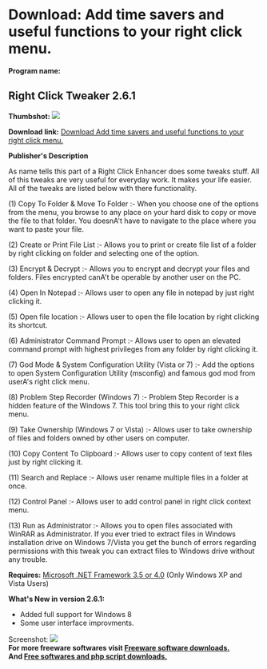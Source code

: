 # Download: Add time savers and useful functions to your right click menu.

**Program name:**

## Right Click Tweaker 2.6.1

  
**Thumbshot:** ![](http://www.freewarefiles.com/screenshot/rtclcktwkr26_md.jpg)   
  
**Download link:** [Download Add time savers and useful functions to your right click menu.](http://freesoftwares.boysofts.com/Right-Click-Tweaker_program_75645.html)  
  


**Publisher's Description**  
  


As name tells this part of a Right Click Enhancer does some tweaks stuff. All of this tweaks are very useful for everyday work. It makes your life easier. All of the tweaks are listed below with there functionality. 

(1) Copy To Folder & Move To Folder :- When you choose one of the options from the menu, you browse to any place on your hard disk to copy or move the file to that folder. You doesnA't have to navigate to the place where you want to paste your file.

(2) Create or Print File List :- Allows you to print or create file list of a folder by right clicking on folder and selecting one of the option.

(3) Encrypt & Decrypt :- Allows you to encrypt and decrypt your files and folders. Files encrypted canA't be operable by another user on the PC.

(4) Open In Notepad :- Allows user to open any file in notepad by just right clicking it.

(5) Open file location :- Allows user to open the file location by right clicking its shortcut.

(6) Administrator Command Prompt :- Allows user to open an elevated command prompt with highest privileges from any folder by right clicking it.

(7) God Mode & System Configuration Utility (Vista or 7) :- Add the options to open System Configuration Utility (msconfig) and famous god mod from userA's right click menu.

(8) Problem Step Recorder (Windows 7) :- Problem Step Recorder is a hidden feature of the Windows 7. This tool bring this to your right click menu.

(9) Take Ownership (Windows 7 or Vista) :- Allows user to take ownership of files and folders owned by other users on computer.

(10) Copy Content To Clipboard :- Allows user to copy content of text files just by right clicking it.

(11) Search and Replace :- Allows user rename multiple files in a folder at once.

(12) Control Panel :- Allows user to add control panel in right click context menu.

(13) Run as Administrator :- Allows you to open files associated with WinRAR as Administrator. If you ever tried to extract files in Windows installation drive on Windows 7/Vista you get the bunch of errors regarding permissions with this tweak you can extract files to Windows drive without any trouble. 

**Requires:** [Microsoft .NET Framework 3.5 or 4.0](http://www.freewarefiles.com/Microsoft-NET-Framework-3_program_31320.html) (Only Windows XP and Vista Users)

**What's New in version 2.6.1:**

  * Added full support for Windows 8 
  * Some user interface improvments. 

  
  
Screenshot: ![](http://www.freewarefiles.com/screenshot/rtclcktwkr26.jpg)   
**For more freeware softwares visit [Freeware software downloads.](http://freesoftwares.boysofts.com/)**   
**And [Free softwares and php script downloads.](http://www.boysofts.com/)**
